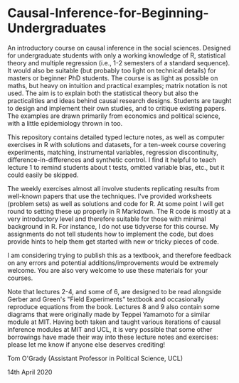 # Causal-Inference-for-Beginning-Undergraduates
An introductory course on causal inference in the social sciences. Designed for undergraduate students with only a working knowledge of R, statistical theory and multiple regression (i.e., 1-2 semesters of a standard sequence). It would also be suitable (but probably too light on technical details) for masters or beginner PhD students. The course is as light as possible on maths, but heavy on intuition and practical examples; matrix notation is not used. The aim is to explain both the statistical theory but also the practicalities and ideas behind causal research designs. Students are taught to design and implement their own studies, and to critique existing papers. The examples are drawn primarily from economics and political science, with a little epidemiology thrown in too. 

This repository contains detailed typed lecture notes, as well as computer exercises in R with solutions and datasets, for a ten-week course covering experiments, matching, instrumental variables, regression discontinuity, difference-in-differences and synthetic control. I find it helpful to teach lecture 1 to remind students about t tests, omitted variable bias, etc., but it could easily be skipped.

The weekly exercises almost all involve students replicating results from well-known papers that use the techniques. I've provided worksheets (problem sets) as well as solutions and code for R. At some point I will get round to setting these up properly in R Markdown. The R code is mostly at a very introductory level and therefore suitable for those with minimal background in R. For instance, I do not use tidyverse for this course. My assignments do not tell students how to implement the code, but does provide hints to help them get started with new or tricky pieces of code.

I am considering trying to publish this as a textbook, and therefore feedback on any errors and potential additions/improvements would be extremely welcome. You are also very welcome to use these materials for your courses.

Note that lectures 2-4, and some of 6, are designed to be read alongside Gerber and Green's "Field Experiments" textbook and occasionally reproduce equations from the book. Lectures 8 and 9 also contain some diagrams that were originally made by Teppei Yamamoto for a similar module at MIT. Having both taken and taught various iterations of causal inference modules at MIT and UCL, it is very possible that some other borrowings have made their way into these lecture notes and exercises: please let me know if anyone else deserves crediting!

Tom O'Grady (Assistant Professor in Political Science, UCL)

14th April 2020
